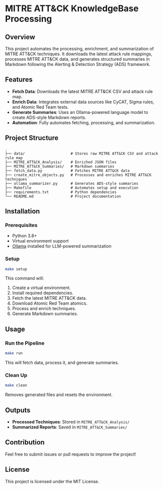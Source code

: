 # MITRE ATT&CK KnowledgeBase Processing

## Overview
This project automates the processing, enrichment, and summarization of MITRE ATT&CK techniques. It downloads the latest attack rule mappings, processes MITRE ATT&CK data, and generates structured summaries in Markdown following the Alerting & Detection Strategy (ADS) framework.

## Features
- **Fetch Data**: Downloads the latest MITRE ATT&CK CSV and attack rule map.
- **Enrich Data**: Integrates external data sources like CyCAT, Sigma rules, and Atomic Red Team tests.
- **Generate Summaries**: Uses an Ollama-powered language model to create ADS-style Markdown reports.
- **Automation**: Fully automates fetching, processing, and summarization.

## Project Structure
```
.
├── data/                     # Stores raw MITRE ATT&CK CSV and attack rule map
├── MITRE_ATT&CK_Analysis/    # Enriched JSON files
├── MITRE_ATT&CK_Summaries/   # Markdown summaries
├── fetch_data.py             # Fetches MITRE ATT&CK data
├── create_mitre_objects.py   # Processes and enriches MITRE ATT&CK techniques
├── ollama_summarizer.py      # Generates ADS-style summaries
├── Makefile                  # Automates setup and execution
├── requirements.txt          # Python dependencies
└── README.md                 # Project documentation
```

## Installation
### Prerequisites
- Python 3.8+
- Virtual environment support
- [Ollama](https://ollama.com) installed for LLM-powered summarization

### Setup
```sh
make setup
```
This command will:
1. Create a virtual environment.
2. Install required dependencies.
3. Fetch the latest MITRE ATT&CK data.
4. Download Atomic Red Team atomics.
5. Process and enrich techniques.
6. Generate Markdown summaries.

## Usage
### Run the Pipeline
```sh
make run
```
This will fetch data, process it, and generate summaries.

### Clean Up
```sh
make clean
```
Removes generated files and resets the environment.

## Outputs
- **Processed Techniques**: Stored in `MITRE_ATT&CK_Analysis/`
- **Summarized Reports**: Saved in `MITRE_ATT&CK_Summaries/`

## Contribution
Feel free to submit issues or pull requests to improve the project!

## License
This project is licensed under the MIT License.

